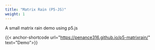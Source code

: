 ```yaml
---
title: "Matrix Rain (P5-JS)"
weight: 1
---
```


A small matrix rain demo using p5.js

{{< anchor-shortcode url="https://penance316.github.io/p5-matrixrain/" text="Demo">}}
